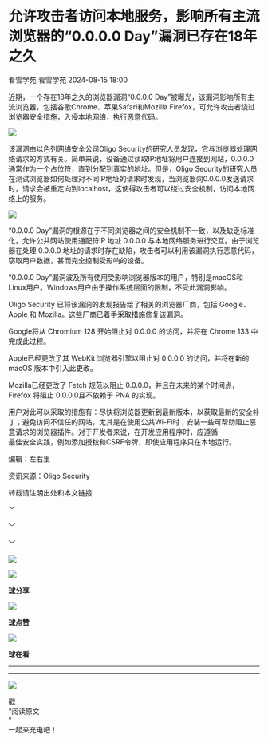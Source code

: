 #  允许攻击者访问本地服务，影响所有主流浏览器的“0.0.0.0 Day”漏洞已存在18年之久   
看雪学苑  看雪学苑   2024-08-15 18:00  
  
近期，一个存在18年之久的浏览器漏洞“0.0.0.0 Day”被曝光，该漏洞影响所有主流浏览器，包括谷歌Chrome、苹果Safari和Mozilla Firefox，可允许攻击者绕过浏览器安全措施，入侵本地网络，执行恶意代码。  
  
  
![](https://mmbiz.qpic.cn/sz_mmbiz_png/1UG7KPNHN8GHNVcJ05vxJbW3LckUsSHoBK3hBIukFPdibZTuFZWAeicWvBuQvvQF1DibS8EQy4bpANibadrJNcg9Xg/640?wx_fmt=png&from=appmsg "")  
  
  
该漏洞由以色列网络安全公司Oligo Security的研究人员发现，它与浏览器处理网络请求的方式有关。简单来说，设备通过读取IP地址将用户连接到网站，0.0.0.0通常作为一个占位符，直到分配到真实的地址。但是，Oligo Security的研究人员在测试浏览器如何处理对不同IP地址的请求时发现，当浏览器向0.0.0.0发送请求时，请求会被重定向到localhost，这使得攻击者可以绕过安全机制，访问本地网络上的服务。  
  
  
![](https://mmbiz.qpic.cn/sz_mmbiz_png/1UG7KPNHN8GHNVcJ05vxJbW3LckUsSHoso3N7yytJdZ7jdPd5Coic8OsTKOibNOFzABjDEvYtqiadOBjkUGkbc8gw/640?wx_fmt=png&from=appmsg "")  
  
  
“0.0.0.0 Day”漏洞的根源在于不同浏览器之间的安全机制不一致，以及缺乏标准化，允许公共网站使用通配符IP 地址 0.0.0.0 与本地网络服务进行交互。由于浏览器在处理 0.0.0.0 地址的请求时存在缺陷，攻击者可以利用该漏洞执行恶意代码，窃取用户数据，甚而完全控制受影响的设备。  
  
  
“0.0.0.0 Day”漏洞波及所有使用受影响浏览器版本的用户，特别是macOS和Linux用户。Windows用户由于操作系统层面的限制，不受此漏洞影响。  
  
Oligo Security 已将该漏洞的发现报告给了相关的浏览器厂商，包括 Google、Apple 和 Mozilla。这些厂商已着手采取措施修复该漏洞。  
  
  
Google将从 Chromium 128 开始阻止对 0.0.0.0 的访问，并将在 Chrome 133 中完成此过程。  
  
Apple已经更改了其 WebKit 浏览器引擎以阻止对 0.0.0.0 的访问，并将在新的 macOS 版本中引入此更改。  
  
Mozilla已经更改了 Fetch 规范以阻止 0.0.0.0，并且在未来的某个时间点，Firefox 将阻止 0.0.0.0且不依赖于 PNA 的实现。  
  
  
用户对此可以采取的措施有：尽快将浏览器更新到最新版本，以获取最新的安全补丁；避免访问不信任的网站，尤其是在使用公共Wi-Fi时；安装一些可帮助阻止恶意请求的浏览器插件。对于开发者来说，在开发应用程序时，应遵循  
最佳安全实践，例如添加授权和CSRF令牌，即使应用程序只在本地运行。  
  
  
  
编辑：左右里  
  
资讯来源：Oligo Security  
  
转载请注明出处和本文链接  
  
  
﹀  
  
﹀  
  
﹀  
  
  
![](https://mmbiz.qpic.cn/mmbiz_jpg/Uia4617poZXP96fGaMPXib13V1bJ52yHq9ycD9Zv3WhiaRb2rKV6wghrNa4VyFR2wibBVNfZt3M5IuUiauQGHvxhQrA/640?wx_fmt=jpeg "")  
  
![](https://mmbiz.qpic.cn/sz_mmbiz_gif/1UG7KPNHN8E9S6vNnUMRCOictT4PicNGMgHmsIkOvEno4oPVWrhwQCWNRTquZGs2ZLYic8IJTJBjxhWVoCa47V9Rw/640?wx_fmt=gif "")  
  
**球分享**  
  
![](https://mmbiz.qpic.cn/sz_mmbiz_gif/1UG7KPNHN8E9S6vNnUMRCOictT4PicNGMgHmsIkOvEno4oPVWrhwQCWNRTquZGs2ZLYic8IJTJBjxhWVoCa47V9Rw/640?wx_fmt=gif "")  
  
**球点赞**  
  
![](https://mmbiz.qpic.cn/sz_mmbiz_gif/1UG7KPNHN8E9S6vNnUMRCOictT4PicNGMgHmsIkOvEno4oPVWrhwQCWNRTquZGs2ZLYic8IJTJBjxhWVoCa47V9Rw/640?wx_fmt=gif "")  
  
**球在看**  
  
****  
****  
  
![](https://mmbiz.qpic.cn/mmbiz_gif/1UG7KPNHN8FxuBNT7e2ZEfQZgBuH2GkFjvK4tzErD5Q56kwaEL0N099icLfx1ZvVvqzcRG3oMtIXqUz5T9HYKicA/640?wx_fmt=gif "")  
  
戳  
“阅读原文  
”  
一起来充电吧！  
  
